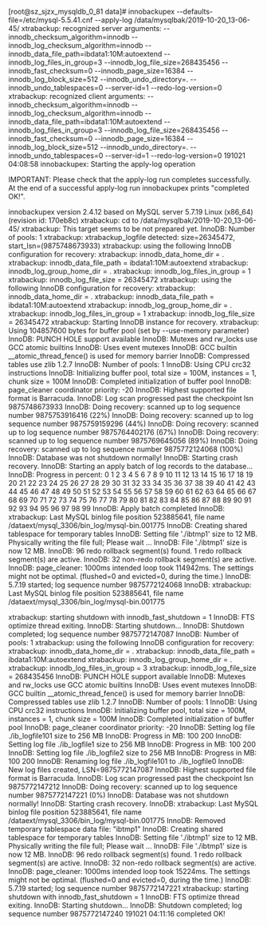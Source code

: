 [root@sz_sjzx_mysqldb_0_81 data]# innobackupex --defaults-file=/etc/mysql-5.5.41.cnf --apply-log /data/mysqlbak/2019-10-20_13-06-45/
xtrabackup: recognized server arguments: --innodb_checksum_algorithm=innodb --innodb_log_checksum_algorithm=innodb --innodb_data_file_path=ibdata1:10M:autoextend --innodb_log_files_in_group=3 --innodb_log_file_size=268435456 --innodb_fast_checksum=0 --innodb_page_size=16384 --innodb_log_block_size=512 --innodb_undo_directory=. --innodb_undo_tablespaces=0 --server-id=1 --redo-log-version=0 
xtrabackup: recognized client arguments: --innodb_checksum_algorithm=innodb --innodb_log_checksum_algorithm=innodb --innodb_data_file_path=ibdata1:10M:autoextend --innodb_log_files_in_group=3 --innodb_log_file_size=268435456 --innodb_fast_checksum=0 --innodb_page_size=16384 --innodb_log_block_size=512 --innodb_undo_directory=. --innodb_undo_tablespaces=0 --server-id=1 --redo-log-version=0 
191021 04:08:58 innobackupex: Starting the apply-log operation

IMPORTANT: Please check that the apply-log run completes successfully.
           At the end of a successful apply-log run innobackupex
           prints "completed OK!".

innobackupex version 2.4.12 based on MySQL server 5.7.19 Linux (x86_64) (revision id: 170eb8c)
xtrabackup: cd to /data/mysqlbak/2019-10-20_13-06-45/
xtrabackup: This target seems to be not prepared yet.
InnoDB: Number of pools: 1
xtrabackup: xtrabackup_logfile detected: size=26345472, start_lsn=(9875748673933)
xtrabackup: using the following InnoDB configuration for recovery:
xtrabackup:   innodb_data_home_dir = .
xtrabackup:   innodb_data_file_path = ibdata1:10M:autoextend
xtrabackup:   innodb_log_group_home_dir = .
xtrabackup:   innodb_log_files_in_group = 1
xtrabackup:   innodb_log_file_size = 26345472
xtrabackup: using the following InnoDB configuration for recovery:
xtrabackup:   innodb_data_home_dir = .
xtrabackup:   innodb_data_file_path = ibdata1:10M:autoextend
xtrabackup:   innodb_log_group_home_dir = .
xtrabackup:   innodb_log_files_in_group = 1
xtrabackup:   innodb_log_file_size = 26345472
xtrabackup: Starting InnoDB instance for recovery.
xtrabackup: Using 104857600 bytes for buffer pool (set by --use-memory parameter)
InnoDB: PUNCH HOLE support available
InnoDB: Mutexes and rw_locks use GCC atomic builtins
InnoDB: Uses event mutexes
InnoDB: GCC builtin __atomic_thread_fence() is used for memory barrier
InnoDB: Compressed tables use zlib 1.2.7
InnoDB: Number of pools: 1
InnoDB: Using CPU crc32 instructions
InnoDB: Initializing buffer pool, total size = 100M, instances = 1, chunk size = 100M
InnoDB: Completed initialization of buffer pool
InnoDB: page_cleaner coordinator priority: -20
InnoDB: Highest supported file format is Barracuda.
InnoDB: Log scan progressed past the checkpoint lsn 9875748673933
InnoDB: Doing recovery: scanned up to log sequence number 9875753916416 (22%)
InnoDB: Doing recovery: scanned up to log sequence number 9875759159296 (44%)
InnoDB: Doing recovery: scanned up to log sequence number 9875764402176 (67%)
InnoDB: Doing recovery: scanned up to log sequence number 9875769645056 (89%)
InnoDB: Doing recovery: scanned up to log sequence number 9875772124068 (100%)
InnoDB: Database was not shutdown normally!
InnoDB: Starting crash recovery.
InnoDB: Starting an apply batch of log records to the database...
InnoDB: Progress in percent: 0 1 2 3 4 5 6 7 8 9 10 11 12 13 14 15 16 17 18 19 20 21 22 23 24 25 26 27 28 29 30 31 32 33 34 35 36 37 38 39 40 41 42 43 44 45 46 47 48 49 50 51 52 53 54 55 56 57 58 59 60 61 62 63 64 65 66 67 68 69 70 71 72 73 74 75 76 77 78 79 80 81 82 83 84 85 86 87 88 89 90 91 92 93 94 95 96 97 98 99 
InnoDB: Apply batch completed
InnoDB: xtrabackup: Last MySQL binlog file position 523885641, file name /dataext/mysql_3306/bin_log/mysql-bin.001775
InnoDB: Creating shared tablespace for temporary tables
InnoDB: Setting file './ibtmp1' size to 12 MB. Physically writing the file full; Please wait ...
InnoDB: File './ibtmp1' size is now 12 MB.
InnoDB: 96 redo rollback segment(s) found. 1 redo rollback segment(s) are active.
InnoDB: 32 non-redo rollback segment(s) are active.
InnoDB: page_cleaner: 1000ms intended loop took 114942ms. The settings might not be optimal. (flushed=0 and evicted=0, during the time.)
InnoDB: 5.7.19 started; log sequence number 9875772124068
InnoDB: xtrabackup: Last MySQL binlog file position 523885641, file name /dataext/mysql_3306/bin_log/mysql-bin.001775

xtrabackup: starting shutdown with innodb_fast_shutdown = 1
InnoDB: FTS optimize thread exiting.
InnoDB: Starting shutdown...
InnoDB: Shutdown completed; log sequence number 9875772147087
InnoDB: Number of pools: 1
xtrabackup: using the following InnoDB configuration for recovery:
xtrabackup:   innodb_data_home_dir = .
xtrabackup:   innodb_data_file_path = ibdata1:10M:autoextend
xtrabackup:   innodb_log_group_home_dir = .
xtrabackup:   innodb_log_files_in_group = 3
xtrabackup:   innodb_log_file_size = 268435456
InnoDB: PUNCH HOLE support available
InnoDB: Mutexes and rw_locks use GCC atomic builtins
InnoDB: Uses event mutexes
InnoDB: GCC builtin __atomic_thread_fence() is used for memory barrier
InnoDB: Compressed tables use zlib 1.2.7
InnoDB: Number of pools: 1
InnoDB: Using CPU crc32 instructions
InnoDB: Initializing buffer pool, total size = 100M, instances = 1, chunk size = 100M
InnoDB: Completed initialization of buffer pool
InnoDB: page_cleaner coordinator priority: -20
InnoDB: Setting log file ./ib_logfile101 size to 256 MB
InnoDB: Progress in MB:
 100 200
InnoDB: Setting log file ./ib_logfile1 size to 256 MB
InnoDB: Progress in MB:
 100 200
InnoDB: Setting log file ./ib_logfile2 size to 256 MB
InnoDB: Progress in MB:
 100 200
InnoDB: Renaming log file ./ib_logfile101 to ./ib_logfile0
InnoDB: New log files created, LSN=9875772147087
InnoDB: Highest supported file format is Barracuda.
InnoDB: Log scan progressed past the checkpoint lsn 9875772147212
InnoDB: Doing recovery: scanned up to log sequence number 9875772147221 (0%)
InnoDB: Database was not shutdown normally!
InnoDB: Starting crash recovery.
InnoDB: xtrabackup: Last MySQL binlog file position 523885641, file name /dataext/mysql_3306/bin_log/mysql-bin.001775
InnoDB: Removed temporary tablespace data file: "ibtmp1"
InnoDB: Creating shared tablespace for temporary tables
InnoDB: Setting file './ibtmp1' size to 12 MB. Physically writing the file full; Please wait ...
InnoDB: File './ibtmp1' size is now 12 MB.
InnoDB: 96 redo rollback segment(s) found. 1 redo rollback segment(s) are active.
InnoDB: 32 non-redo rollback segment(s) are active.
InnoDB: page_cleaner: 1000ms intended loop took 15224ms. The settings might not be optimal. (flushed=0 and evicted=0, during the time.)
InnoDB: 5.7.19 started; log sequence number 9875772147221
xtrabackup: starting shutdown with innodb_fast_shutdown = 1
InnoDB: FTS optimize thread exiting.
InnoDB: Starting shutdown...
InnoDB: Shutdown completed; log sequence number 9875772147240
191021 04:11:16 completed OK!